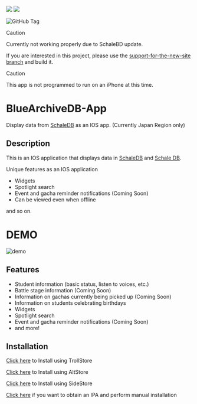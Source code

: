 <img src="https://img.shields.io/badge/-Swift-FA7343.svg?logo=swift&style=for-the-badge"> <img src="https://img.shields.io/badge/-Xcode-0c4ea8.svg?logo=xcode&style=for-the-badge">

![GitHub Tag](https://img.shields.io/github/v/tag/2288-256/BlueArchiveDB-App)

> [!CAUTION]
> Currently not working properly due to SchaleBD update.
> 
> If you are interested in this project, please use the [support-for-the-new-site branch](https://github.com/2288-256/BlueArchiveDB-App/tree/support-for-the-new-site) and build it.

> [!CAUTION]
> This app is not programmed to run on an iPhone at this time.

# BlueArchiveDB-App

Display data from [SchaleDB](https://github.com/lonqie/SchaleDB) as an IOS app. (Currently Japan Region only)

## Description

This is an IOS application that displays data in [SchaleDB](https://github.com/lonqie/SchaleDB) and [Schale DB](https://schaledb.com/home).

Unique features as an IOS application

- Widgets
- Spotlight search
- Event and gacha reminder notifications (Coming Soon)
- Can be viewed even when offline
 
and so on.

# DEMO

![demo](https://github.com/2288-256/BlueArchiveDB-App/assets/74705442/233ed30c-3a1b-4d5e-ac69-6621e43beb9a)


## Features

- Student information (basic status, listen to voices, etc.)
- Battle stage information (Coming Soon)
- Information on gachas currently being picked up (Coming Soon)
- Information on students celebrating birthdays
- Widgets
- Spotlight search
- Event and gacha reminder notifications (Coming Soon)
- and more!

## Installation

[Click here](https://2288-256.github.io/redirect.html?redirect=apple-magnifier://install?url=https://github.com/2288-256/BlueArchiveDB-App/releases/download/v0.1.8a/BlueArchiveDB_0.1.8a.ipa) to Install using TrollStore

[Click here](https://2288-256.github.io/redirect.html?redirect=altstore://install?url=https://github.com/2288-256/BlueArchiveDB-App/releases/download/v0.1.8a/BlueArchiveDB_0.1.8a.ipa) to Install using AltStore

[Click here](https://2288-256.github.io/redirect.html?redirect=sidestore://install?url=https://github.com/2288-256/BlueArchiveDB-App/releases/download/v0.1.8a/BlueArchiveDB_0.1.8a.ipa) to Install using SideStore

[Click here](https://github.com/2288-256/BlueArchiveDB-App/releases/download/v0.1.8a/BlueArchiveDB_0.1.8a.ipa) if you want to obtain an IPA and perform manual installation
